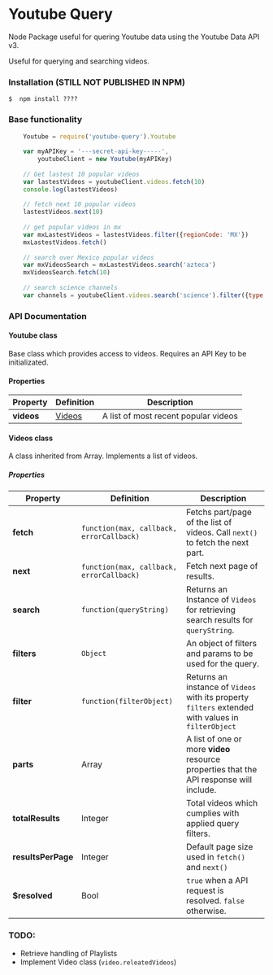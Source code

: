 # Youtube Query
Node Package useful for quering Youtube data using the Youtube Data API v3.

Useful for querying and searching videos.

### Installation (STILL NOT PUBLISHED IN NPM)
    $  npm install ????


### Base functionality

```javascript
    Youtube = require('youtube-query').Youtube
    
    var myAPIKey = '---secret-api-key-----',
        youtubeClient = new Youtube(myAPIKey)
        
    // Get lastest 10 popular videos
    var lastestVideos = youtubeClient.videos.fetch(10)
    console.log(lastestVideos)
    
    // fetch next 10 popular videos
    lastestVideos.next(10)
    
    // get popular videos in mx
    var mxLastestVideos = lastestVideos.filter({regionCode: 'MX'})
    mxLastestVideos.fetch()
    
    // search over Mexico popular videos
    var mxVideosSearch = mxLastestVideos.search('azteca')
    mxVideosSearch.fetch(10)
    
    // search science channels
    var channels = youtubeClient.videos.search('science').filter({type: 'channel'})
```

### API Documentation
#### Youtube class
Base class which provides access to videos. Requires an API Key to be initializated.

#### Properties
Property | Definition | Description
--- | --- | ---
**videos** | [Videos](#videos-class) | A list of most recent popular videos |

#### Videos class
A class inherited from Array. Implements a list of videos.

##### Properties
Property | Definition | Description
--- | --- | ---
**fetch** | `function(max, callback, errorCallback)` | Fetchs part/page of the list of videos. Call `next()` to fetch the next part. |
**next** | `function(max, callback, errorCallback)` | Fetch next page of results. |
**search** | `function(queryString)` | Returns an Instance of `Videos` for retrieving search results for `queryString`. |
**filters** | `Object` | An object of filters and params to be used for the query. |
**filter** | `function(filterObject)` | Returns an instance of `Videos` with its property `filters` extended with values in `filterObject` |
**parts** | Array | A list of one or more **video** resource properties that the API response will include. |
**totalResults** | Integer | Total videos which cumplies with applied query filters. |
**resultsPerPage** | Integer | Default page size used in `fetch()` and `next()` |
**$resolved** | Bool | `true` when a API request is resolved. `false` otherwise. |

### TODO:
* Retrieve handling of Playlists
* Implement Video class (`video.releatedVideos`)
  
